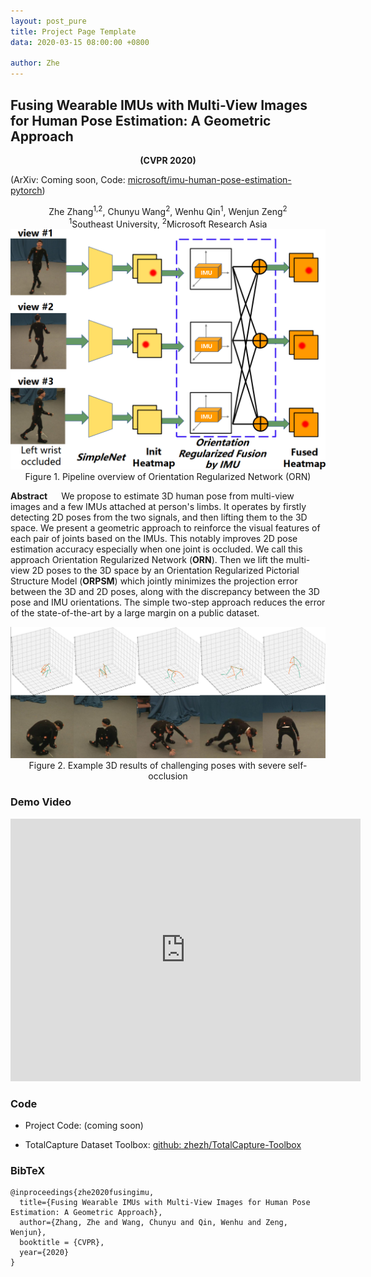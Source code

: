 ```yaml
---
layout: post_pure
title: Project Page Template
data: 2020-03-15 08:00:00 +0800

author: Zhe
---
```

## Fusing Wearable IMUs with Multi-View Images for Human Pose Estimation: A Geometric Approach

<center> <b>(CVPR 2020)</b> </center>

(ArXiv: Coming soon, Code: [microsoft/imu-human-pose-estimation-pytorch](https://github.com/microsoft/imu-human-pose-estimation-pytorch)) 

<center>Zhe Zhang<sup>1,2</sup>, Chunyu Wang<sup>2</sup>, Wenhu Qin<sup>1</sup>, Wenjun Zeng<sup>2</sup></center>
<center><sup>1</sup>Southeast University, <sup>2</sup>Microsoft Research Asia</center>




<center><img src="src/orn_pipeline.png" width = "700" alt="ORN pipeline graph" align=center/></center>
<center>Figure 1. Pipeline overview of Orientation Regularized Network (ORN)</center>

**Abstract**
&emsp; We propose to estimate 3D human pose from multi-view images and a few IMUs attached at person's limbs. It operates by firstly detecting 2D poses from the two signals, and then lifting them to the 3D space. We present a geometric approach to reinforce the visual features of each pair of joints based on the IMUs. This notably improves 2D pose estimation accuracy especially when one joint is occluded. We call this approach Orientation Regularized Network (**ORN**).  Then we lift the multi-view 2D poses to the 3D space by an Orientation Regularized Pictorial Structure Model (**ORPSM**) which jointly minimizes the projection error between the 3D and 2D poses, along with the discrepancy between the 3D pose and IMU orientations. The simple two-step approach reduces the error of the state-of-the-art by a large margin on a public dataset.


<center><img src="src/3d_results.png" width = "800" alt="3d_results" align=center/></center>
<center>Figure 2. Example 3D results of challenging poses with severe self-occlusion</center>



### Demo Video

<iframe width="560" height="420" src="https://www.youtube.com/embed/-OhMsfsuRYI" frameborder="0" allow="accelerometer; autoplay; encrypted-media; gyroscope; picture-in-picture" allowfullscreen></iframe>



### Code

- Project Code: (coming soon)

- TotalCapture Dataset Toolbox: [github: zhezh/TotalCapture-Toolbox](https://github.com/zhezh/TotalCapture-Toolbox)



### BibTeX

```
@inproceedings{zhe2020fusingimu,
  title={Fusing Wearable IMUs with Multi-View Images for Human Pose Estimation: A Geometric Approach},
  author={Zhang, Zhe and Wang, Chunyu and Qin, Wenhu and Zeng, Wenjun},
  booktitle = {CVPR},
  year={2020}
}
```


